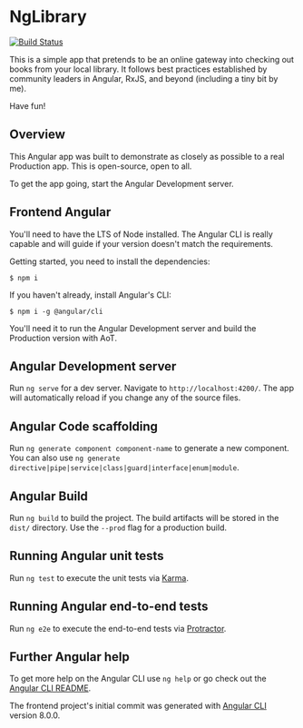 # NgLibrary

[![Build Status](https://travis-ci.com/mrWh1te/ngLibrary.svg?branch=ml-testing-cd-tidy)](https://travis-ci.com/mrWh1te/ngLibrary)

This is a simple app that pretends to be an online gateway into checking out books from your local library. It follows best practices established by community leaders in Angular, RxJS, and beyond (including a tiny bit by me).

Have fun!

## Overview

This Angular app was built to demonstrate as closely as possible to a real Production app. This is open-source, open to all.

To get the app going, start the Angular Development server. 

## Frontend Angular

You'll need to have the LTS of Node installed. The Angular CLI is really capable and will guide if your version doesn't match the requirements. 

Getting started, you need to install the dependencies:
```
$ npm i
```

If you haven't already, install Angular's CLI:
```
$ npm i -g @angular/cli
```

You'll need it to run the Angular Development server and build the Production version with AoT.

## Angular Development server

Run `ng serve` for a dev server. Navigate to `http://localhost:4200/`. The app will automatically reload if you change any of the source files.

## Angular Code scaffolding

Run `ng generate component component-name` to generate a new component. You can also use `ng generate directive|pipe|service|class|guard|interface|enum|module`.

## Angular Build

Run `ng build` to build the project. The build artifacts will be stored in the `dist/` directory. Use the `--prod` flag for a production build.

## Running Angular unit tests

Run `ng test` to execute the unit tests via [Karma](https://karma-runner.github.io).

## Running Angular end-to-end tests

Run `ng e2e` to execute the end-to-end tests via [Protractor](http://www.protractortest.org/).

## Further Angular help

To get more help on the Angular CLI use `ng help` or go check out the [Angular CLI README](https://github.com/angular/angular-cli/blob/master/README.md).

The frontend project's initial commit was generated with [Angular CLI](https://github.com/angular/angular-cli) version 8.0.0.
